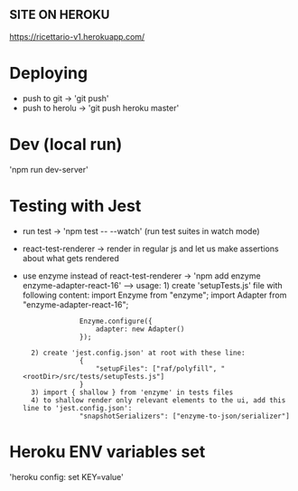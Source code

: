 ## SITE ON HEROKU

https://ricettario-v1.herokuapp.com/

# Deploying

- push to git -> 'git push'
- push to herolu -> 'git push heroku master'

# Dev (local run)

'npm run dev-server'

# Testing with Jest

- run test -> 'npm test -- --watch' (run test suites in watch mode)
- react-test-renderer -> render in regular js and let us make assertions about what gets rendered
- use enzyme instead of react-test-renderer -> 'npm add enzyme enzyme-adapter-react-16'
  --> usage: 1) create 'setupTests.js' file with following content:
  import Enzyme from "enzyme";
  import Adapter from "enzyme-adapter-react-16";

      				Enzyme.configure({
      					adapter: new Adapter()
      				});

      	2) create 'jest.config.json' at root with these line:
      				{
      					"setupFiles": ["raf/polyfill", "<rootDir>/src/tests/setupTests.js"]
      				}
      	3) import { shallow } from 'enzyme' in tests files
      	4) to shallow render only relevant elements to the ui, add this line to 'jest.config.json':
      				"snapshotSerializers": ["enzyme-to-json/serializer"]

# Heroku ENV variables set

'heroku config: set KEY=value'
